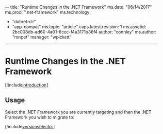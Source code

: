 --
title: "Runtime Changes in the .NET Framework"
ms.date: "06/14/2017"
ms.prod: ".net-framework"
ms.technology:
  - "dotnet-clr"
  - "app-compat"
ms.topic: "article"
caps.latest.revision: 1
ms.assetid: 2bc008db-ad60-4a01-8ccc-f4a3171b36f4
author: "conniey"
ms.author: "ronpet"
manager: "wpickett"
---

# Runtime Changes in the .NET Framework

[!include[introduction](../../../../includes/migration-guide/runtime/introduction.md)]
## Usage
Select the .NET Framework you are currently targeting and then the .NET Framework you wish to migrate to:

[!include[versionselector](../../../../includes/migration-guide/runtime/versionselector.md)]
